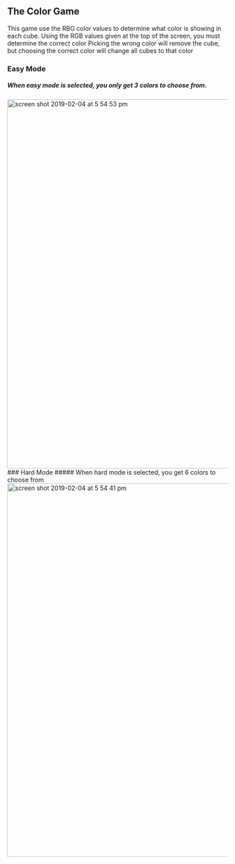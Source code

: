 ## The Color Game
This game use the RBG color values to determine what color is showing in each cube.
Using the RGB values given at the top of the screen, you must determine the correct color
Picking the wrong color will remove the cube, but choosing the correct color will change all cubes to that color
### Easy Mode
##### When easy mode is selected, you only get 3 colors to choose from.
<img width="845" alt="screen shot 2019-02-04 at 5 54 53 pm" src="https://user-images.githubusercontent.com/29298626/52242981-42afa400-28a6-11e9-8401-f315051664d9.png">
### Hard Mode
##### When hard mode is selected, you get 6 colors to choose from
<img width="855" alt="screen shot 2019-02-04 at 5 54 41 pm" src="https://user-images.githubusercontent.com/29298626/52242955-27dd2f80-28a6-11e9-8aad-be1f2833172d.png">
